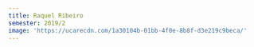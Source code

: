 ```yaml
---
title: Raquel Ribeiro
semester: 2019/2
image: 'https://ucarecdn.com/1a30104b-01bb-4f0e-8b8f-d3e219c9beca/'
---
```


